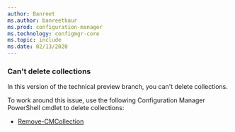 ```yaml
---
author: Banreet
ms.author: banreetkaur
ms.prod: configuration-manager
ms.technology: configmgr-core
ms.topic: include
ms.date: 02/13/2020
---
```


### <a name="ki_coll"></a> Can't delete collections

<!--6245446-->
In this version of the technical preview branch, you can't delete collections.

To work around this issue, use the following Configuration Manager PowerShell cmdlet to delete collections:

- [Remove-CMCollection](/powershell/module/configurationmanager/remove-cmcollection)
